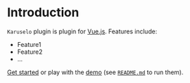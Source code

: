 # Introduction

`Karuselo` plugin is plugin for [Vue.js](http://vuejs.org).
Features include:

- Feature1
- Feature2
- ...

[Get started](./started/) or play with the [demo](https://github.com//karuselo/tree/dev/demo) (see [`README.md`](https://github.com//karuselo/) to run them).
